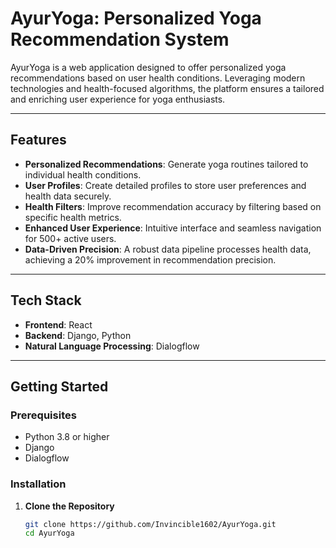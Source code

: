 # AyurYoga: Personalized Yoga Recommendation System  

AyurYoga is a web application designed to offer personalized yoga recommendations based on user health conditions. Leveraging modern technologies and health-focused algorithms, the platform ensures a tailored and enriching user experience for yoga enthusiasts.  

---

## Features  
- **Personalized Recommendations**: Generate yoga routines tailored to individual health conditions.  
- **User Profiles**: Create detailed profiles to store user preferences and health data securely.  
- **Health Filters**: Improve recommendation accuracy by filtering based on specific health metrics.  
- **Enhanced User Experience**: Intuitive interface and seamless navigation for 500+ active users.  
- **Data-Driven Precision**: A robust data pipeline processes health data, achieving a 20% improvement in recommendation precision.  

---

## Tech Stack  
- **Frontend**: React  
- **Backend**: Django, Python  
- **Natural Language Processing**: Dialogflow  

---

## Getting Started  

### Prerequisites  
- Python 3.8 or higher  
- Django  
- Dialogflow  

### Installation  

1. **Clone the Repository**  
   ```bash  
   git clone https://github.com/Invincible1602/AyurYoga.git  
   cd AyurYoga  
